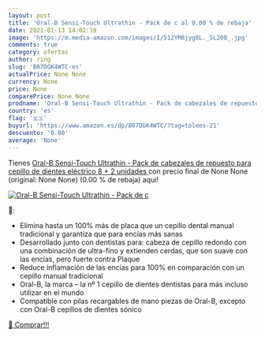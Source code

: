 ```yaml
---
layout: post
title: 'Oral-B Sensi-Touch Ultrathin - Pack de c al 0.00 % de rebaja'
date: 2021-01-13 14:02:19
image: 'https://m.media-amazon.com/images/I/512YM8jyg8L._SL200_.jpg'
comments: true
category: ofertas
author: ring
slug: 'B07DGK4WTC-es'
actualPrice: None None
currency: None
price: None
comparePrice: None None
prodname: 'Oral-B Sensi-Touch Ultrathin - Pack de cabezales de repuesto para cepillo de dientes eléctrico  8 + 2 unidades '
country: 'es'
flag: '🇪🇸'
buyurl: 'https://www.amazon.es/dp/B07DGK4WTC/?tag=tolees-21'
descuento: '0.00'
average: 'None'
---
```


Tienes [Oral-B Sensi-Touch Ultrathin - Pack de cabezales de repuesto para cepillo de dientes eléctrico  8 + 2 unidades ](https://www.amazon.es/dp/B07DGK4WTC/?tag=tolees-21) con precio final de  None None (original: None None) (0.00 %  de rebaja) aqui!

[![Oral-B Sensi-Touch Ultrathin - Pack de c](https://m.media-amazon.com/images/I/512YM8jyg8L._SL200_.jpg)](https://www.amazon.es/dp/B07DGK4WTC/?tag=tolees-21)

🔎:

- Elimina hasta un 100% más de placa que un cepillo dental manual tradicional y garantiza que para encías más sanas
- Desarrollado junto con dentistas para: cabeza de cepillo redondo con una combinación de ultra-fino y extienden cerdas, que son suave con las encías, pero fuerte contra Plaque
- Reduce inflamación de las encías para 100% en comparación con un cepillo manual tradicional
- Oral-B, la marca – la nº 1 cepillo de dientes dentistas para más incluso utilizar en el mundo
- Compatible con pilas recargables de mano piezas de Oral-B, excepto con Oral-B cepillos de dientes sónico

[🛒 Comprar!!!](https://www.amazon.es/dp/B07DGK4WTC/?tag=tolees-21)
